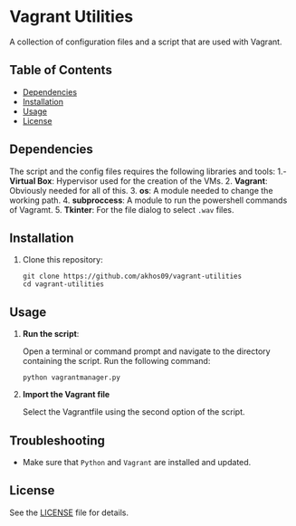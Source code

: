 # Vagrant Utilities

A collection of configuration files and a script that are used with Vagrant.

## Table of Contents
- [Dependencies](#dependencies)
- [Installation](#installation)
- [Usage](#usage)
- [License](#license)

## Dependencies

The script and the config files requires the following libraries and tools:
1.- **Virtual Box**: Hypervisor used for the creation of the VMs.
2. **Vagrant**: Obviously needed for all of this. 
3. **os**: A module needed to change the working path.
4. **subproccess**: A module to run the powershell commands of Vagramt.
5. **Tkinter**: For the file dialog to select `.wav` files.

## Installation

1. Clone this repository:

   ```
   git clone https://github.com/akhos09/vagrant-utilities
   cd vagrant-utilities
   ```

## Usage

1. **Run the script**:

   Open a terminal or command prompt and navigate to the directory containing the script. Run the following command:

   ```
   python vagrantmanager.py
   ```

2. **Import the Vagrant file**

   Select the Vagrantfile using the second option of the script.

## Troubleshooting
- Make sure that `Python` and `Vagrant` are installed and updated.
  
## License

See the [LICENSE](LICENSE) file for details.
